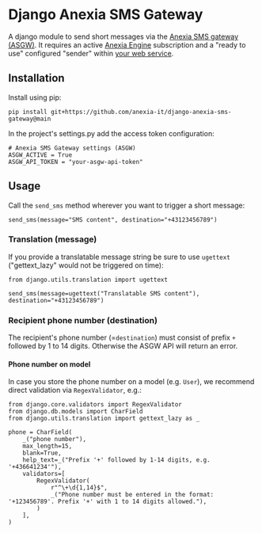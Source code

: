 # Django Anexia SMS Gateway

A django module to send short messages via the [Anexia SMS gateway (ASGW)](https://www.anexia-engine.com/de/modul/sms-plattform-und-gateway).
It requires an active [Anexia Engine](https://www.anexia-engine.com/) subscription and a "ready to use" configured "sender" within [your web service](https://engine.anexia-it.com/sms/senders).

## Installation

Install using pip:

```
pip install git+https://github.com/anexia-it/django-anexia-sms-gateway@main
```

In the project's settings.py add the access token configuration:

```
# Anexia SMS Gateway settings (ASGW)
ASGW_ACTIVE = True
ASGW_API_TOKEN = "your-asgw-api-token"
```

## Usage

Call the `send_sms` method wherever you want to trigger a short message:
```
send_sms(message="SMS content", destination="+43123456789")
```

### Translation (message)

If you provide a translatable message string be sure to use `ugettext` ("gettext_lazy" would not be triggered on time):
```
from django.utils.translation import ugettext

send_sms(message=ugettext("Translatable SMS content"), destination="+43123456789")
```

### Recipient phone number (destination)

The recipient's phone number (=`destination`) must consist of prefix `+` followed by 1 to 14 digits. Otherwise the ASGW API will return an error.

#### Phone number on model
In case you store the phone number on a model (e.g. `User`), we recommend direct validation via `RegexValidator`, e.g.:

```
from django.core.validators import RegexValidator
from django.db.models import CharField
from django.utils.translation import gettext_lazy as _

phone = CharField(
    _("phone number"),
    max_length=15,
    blank=True,
    help_text=_("Prefix '+' followed by 1-14 digits, e.g. '+436641234'"),
    validators=[
        RegexValidator(
            r"^\+\d{1,14}$",
            _("Phone number must be entered in the format: '+123456789'. Prefix '+' with 1 to 14 digits allowed."),
        )
    ],
)
```
